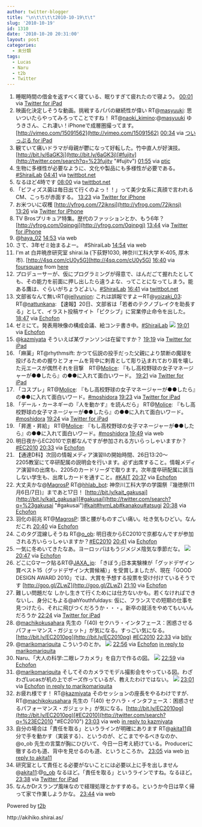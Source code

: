 ```yaml
---
author: twitter-blogger
title: "\n\t\t\t\t2010-10-19\t\t"
slug: '2010-10-19'
id: 1310
date: '2010-10-20 20:31:00'
layout: post
categories:
  - 未分類
tags:
  - Lucas
  - Naru
  - t2b
  - Twitter
---
```


<div xmlns:georss="http://www.georss.org/georss">

1.  <span><span>睡眠時間の借金を返すべく寝ている、眠りすぎて疲れたので寝よう。</span> <span>[<span>00:01</span>](http://twitter.com/o_ob/status/27821982101) <span>via [Twitter for iPad](http://itunes.apple.com/app/twitter/id333903271?mt=8)</span></span></span>
2.  <span><span>映画化決定しそうな動画。挑戦するパパの継続性が偉い RT@[masyuuki](http://twitter.com/masyuuki "masyuuki"): 思いついたらやってみろってことですね！ RT@[naoki_kimino](http://twitter.com/naoki_kimino "naoki_kimino"):@[masyuuki](http://twitter.com/masyuuki "masyuuki") ゆうきさん、これ凄い！iPhoneで成層圏撮ってます。[http://vimeo.com/15091562](http://vimeo.com/15091562)</span> <span>[<span>00:34</span>](http://twitter.com/o_ob/status/27824039222) <span>via [ついっぷる for iPad](http://twipple.jp/)</span></span></span>
3.  <span><span>観ていて痛いドラマが母親が鬱になって好転した。竹中直人が好演技。 [http://bit.ly/6aGK3j](http://bit.ly/6aGK3j)[#fujitv](http://twitter.com/search?q=%23fujitv "#fujitv")</span> <span>[<span>01:55</span>](http://twitter.com/o_ob/status/27830012465) <span>via [ptic](http://ptic.jp/)</span></span></span>
4.  <span><span>生物に多様性が必要なように、文化や製品にも多様性が必要である。[#ShiraiLab](http://twitter.com/search?q=%23ShiraiLab "#ShiraiLab")</span> <span>[<span>04:41</span>](http://twitter.com/o_ob/status/27844696876) <span>via [twittbot.net](http://twittbot.net/)</span></span></span>
5.  <span><span>なるほど4時です</span> <span>[<span>08:00</span>](http://twitter.com/o_ob/status/27859802793) <span>via [twittbot.net](http://twittbot.net/)</span></span></span>
6.  <span><span>「ビフィズス菌は毎日出て行くのよっ！！」って美少女系に真顔で言われるCM、こっちが赤面する。</span> <span>[<span>13:23</span>](http://twitter.com/o_ob/status/27883396329) <span>via [Twitter for iPhone](http://twitter.com/)</span></span></span>
7.  <span><span>お米ついに収穫 [http://yfrog.com/72jknsj](http://yfrog.com/72jknsj)</span> <span>[<span>13:26</span>](http://twitter.com/o_ob/status/27883566369) <span>via [Twitter for iPhone](http://twitter.com/)</span></span></span>
8.  <span><span>TV Brosプリキュア特集。歴代のファッションとか、もう6年？ [http://yfrog.com/0qinpgj](http://yfrog.com/0qinpgj)</span> <span>[<span>13:44</span>](http://twitter.com/o_ob/status/27885097840) <span>via [Twitter for iPhone](http://twitter.com/)</span></span></span>
9.  <span><span>@[haya_02](http://twitter.com/haya_02 "haya_02")</span> <span>[<span>14:53</span>](http://twitter.com/o_ob/status/27890620791) <span>via web</span></span></span>
10.  <span><span>さて、3年ゼミ始まるよー。　#ShiraiLab</span> <span>[<span>14:54</span>](http://twitter.com/o_ob/status/27890665558) <span>via web</span></span></span>
11.  <span><span>I'm at 白井暁彦研究室 shirai.la (下荻野1030, 神奈川工科大学 K-405, 厚木市). [http://4sq.com/cU0y5G](http://4sq.com/cU0y5G)</span> <span>[<span>16:40</span>](http://twitter.com/o_ob/status/27898408242) <span>via [foursquare](http://foursquare.com)</span> from [here<span></span>](http://maps.google.com/maps?q=35.4863235,139.3416822)</span></span>
12.  <span><span>プロデューサーが、仮にプログラミングが得意で、はんだごて握れたとしても、その能力を前面に押し出したら違うよな、ってことになってしまう。能ある鷹は、ぐらいがちょうどよい。[#ShiraiLab](http://twitter.com/search?q=%23ShiraiLab "#ShiraiLab")</span> <span>[<span>16:41</span>](http://twitter.com/o_ob/status/27898480292) <span>via [twittbot.net](http://twittbot.net/)</span></span></span>
13.  <span><span>文部省なんて無いRT@[jellyunion](http://twitter.com/jellyunion "jellyunion"): これは誤報ですよーRT@[yoizaki_03](http://twitter.com/yoizaki_03 "yoizaki_03"): RT@[nattunkana](http://twitter.com/nattunkana "nattunkana"): 【速報】20日、文部省は「若者のテクノブレイクを助長する」として、イラスト投稿サイト「ピクシブ」に営業停止命令を出した。</span> <span>[<span>18:47</span>](http://twitter.com/o_ob/status/27905616550) <span>via [Echofon](http://www.echofon.com/)</span></span></span>
14.  <span><span>ゼミにて。発表用映像の構成会議、絵コンテ書き中。[#ShiraiLab](http://twitter.com/search?q=%23ShiraiLab "#ShiraiLab") [![](http://twitpic.com/show/thumb/2z6q9q)](http://twitpic.com/2z6q9q)</span> <span>[<span>19:01</span>](http://twitter.com/o_ob/status/27906264454) <span>via [Echofon](http://www.echofon.com/)</span></span></span>
15.  <span><span>@[kazmiyata](http://twitter.com/kazmiyata "kazmiyata") そういえば某ヴァンソンは在留ですか？</span> <span>[<span>19:19</span>](http://twitter.com/o_ob/status/27907088400) <span>via [Twitter for iPad](http://itunes.apple.com/app/twitter/id333903271?mt=8)</span></span></span>
16.  <span><span>「麻薬」RT@rhythmsift: かつて伝説の投手だった父親により禁断の魔球を投げるための握りとフォームを背中に刺青として彫り込まれており肩を壊した元エースが偶然それを目撃　RT@[Molice](http://twitter.com/Molice "Molice"): 『もし高校野球の女子マネージャーが●●したら』の●●に入れて面白いワード。</span> <span>[<span>19:21</span>](http://twitter.com/o_ob/status/27907170458) <span>via [Twitter for iPad](http://itunes.apple.com/app/twitter/id333903271?mt=8)</span></span></span>
17.  <span><span>「コスプレ」RT@[Molice](http://twitter.com/Molice "Molice"): 『もし高校野球の女子マネージャーが●●したら』の●●に入れて面白いワード。[#moshidora](http://twitter.com/search?q=%23moshidora "#moshidora")</span> <span>[<span>19:23</span>](http://twitter.com/o_ob/status/27907225071) <span>via [Twitter for iPad](http://itunes.apple.com/app/twitter/id333903271?mt=8)</span></span></span>
18.  <span><span>「デール・カーネギーの『人を動かす』を読んだら」 RT@[Molice](http://twitter.com/Molice "Molice"): 『もし高校野球の女子マネージャーが●●したら』の●●に入れて面白いワード。[#moshidora](http://twitter.com/search?q=%23moshidora "#moshidora")</span> <span>[<span>19:24</span>](http://twitter.com/o_ob/status/27907307014) <span>via [Twitter for iPad](http://itunes.apple.com/app/twitter/id333903271?mt=8)</span></span></span>
19.  <span><span>「昇進・昇給」 RT@[Molice](http://twitter.com/Molice "Molice"): 『もし高校野球の女子マネージャーが●●したら』の●●に入れて面白いワード。[#moshidora](http://twitter.com/search?q=%23moshidora "#moshidora")</span> <span>[<span>19:49</span>](http://twitter.com/o_ob/status/27908369101) <span>via web</span></span></span>
20.  <span><span>明日夜からEC2010で京都なんですが参加される方いらっしゃいますか？[#EC2010](http://twitter.com/search?q=%23EC2010 "#EC2010")</span> <span>[<span>20:33</span>](http://twitter.com/o_ob/status/27910219119) <span>via [Echofon](http://www.echofon.com/)</span></span></span>
21.  <span><span>【通達D科】次回の情報メディア演習IIの開始時間、26日13:20〜　　　2205教室にて卒研配属の説明会を行います。必ず出席すること。情報メディア演習IIの出席も、2205のカードリーダで取ります。次年度卒研配属に該当しない学生も、出席しカードを通すこと。[#KAIT](http://twitter.com/search?q=%23KAIT "#KAIT")</span> <span>[<span>20:37</span>](http://twitter.com/o_ob/status/27910362573) <span>via [Echofon](http://www.echofon.com/)</span></span></span>
22.  <span><span>大丈夫かな@[MagrosP](http://twitter.com/MagrosP "MagrosP") RT@[hhlab_bot](http://twitter.com/hhlab_bot "hhlab_bot"): 神奈川工科大学の学園祭『幾徳祭(11月6日/7日)』まであと17日！ [http://bit.ly/kait_gakusai](http://bit.ly/kait_gakusai)[#gakusai](http://twitter.com/search?q=%23gakusai "#gakusai")[#kait](http://twitter.com/search?q=%23kait "#kait")[#hymLab](http://twitter.com/search?q=%23hymLab "#hymLab")[#kanakou](http://twitter.com/search?q=%23kanakou "#kanakou")[#atsugi](http://twitter.com/search?q=%23atsugi "#atsugi")</span> <span>[<span>20:38</span>](http://twitter.com/o_ob/status/27910414227) <span>via [Echofon](http://www.echofon.com/)</span></span></span>
23.  <span><span>羽化の前兆 RT@[MagrosP](http://twitter.com/MagrosP "MagrosP"): 頭と腰がものすごい痛い。吐き気もひどい。なんだこれ</span> <span>[<span>20:40</span>](http://twitter.com/o_ob/status/27910478311) <span>via [Echofon](http://www.echofon.com/)</span></span></span>
24.  <span><span>このタグ混線しそうね RT@[o_ob](http://twitter.com/o_ob "o_ob"): 明日夜からEC2010で京都なんですが参加される方いらっしゃいますか？[#EC2010](http://twitter.com/search?q=%23EC2010 "#EC2010")</span> <span>[<span>20:41</span>](http://twitter.com/o_ob/status/27910541864) <span>via [Echofon](http://www.echofon.com/)</span></span></span>
25.  <span><span>一気に冬めいてきたなあ。ヨーロッパはもうジメジメ陰気な季節だな。 [![](http://twitpic.com/show/thumb/2z7949)](http://twitpic.com/2z7949)</span> <span>[<span>20:47</span>](http://twitter.com/o_ob/status/27910787148) <span>via [Echofon](http://www.echofon.com/)</span></span></span>
26.  <span><span>どこにGマーク貼るRT@[JAXA_jp](http://twitter.com/JAXA_jp "JAXA_jp"): 「きぼう｣日本実験棟が「グッドデザイン賞ベスト15（グッドデザイン大賞候補）」を受賞しましたが、現在「GOOD DESIGN AWARD 2010」では、大賞を予想する投票を受け付けているそうです [http://goo.gl/ZLwZ](http://goo.gl/ZLwZ)</span> <span>[<span>21:10</span>](http://twitter.com/o_ob/status/27911755183) <span>via [Echofon](http://www.echofon.com/)</span></span></span>
27.  <span><span>難しい問題だな しかし生きて行くためには仕方ないかも。若くなければできないし、身分にもよる@ahYouthfuldays: 仮に、フランスでの短期の仕事を見つけたら、それに飛びつくだろうか・・・。新卒の就活をやめてもいいんだろうか</span> <span>[<span>22:24</span>](http://twitter.com/o_ob/status/27915142774) <span>via [Twitter for iPad](http://itunes.apple.com/app/twitter/id333903271?mt=8)</span></span></span>
28.  <span><span>@[machikokusahara](http://twitter.com/machikokusahara "machikokusahara") 先生の「(40) セクハラ・インタフェース：困惑させるパフォーマンス・ガジェット」が気になる。すっごい気になる。[http://bit.ly/EC2010pg](http://bit.ly/EC2010pg) [#EC2010](http://twitter.com/search?q=%23EC2010 "#EC2010")</span> <span>[<span>22:33</span>](http://twitter.com/o_ob/status/27915549052) <span>via [bitly](http://bit.ly)</span></span></span>
29.  <span><span>@[marikomariquita](http://twitter.com/marikomariquita "marikomariquita") こういうのとか。 [![](http://twitpic.com/show/thumb/2z7w4z)](http://twitpic.com/2z7w4z)</span> <span>[<span>22:56</span>](http://twitter.com/o_ob/status/27916701235) <span>via [Echofon](http://www.echofon.com/)</span> [ in reply to marikomariquita](http://twitter.com/marikomariquita/status/27915192939)</span></span>
30.  <span><span>Naru、「大人の科学:二眼レフカメラ」を自力で作るの図。 [![](http://twitpic.com/show/thumb/2z7wmv)](http://twitpic.com/2z7wmv)</span> <span>[<span>22:59</span>](http://twitter.com/o_ob/status/27916831455) <span>via [Echofon](http://www.echofon.com/)</span></span></span>
31.  <span><span>@[marikomariquita](http://twitter.com/marikomariquita "marikomariquita") そしてそのカメラでモデル撮影会をやっている図。わざわざLucasが机の上でポーズ作っているが、教えたわけではない。 [![](http://twitpic.com/show/thumb/2z7x2n)](http://twitpic.com/2z7x2n)</span> <span>[<span>23:01</span>](http://twitter.com/o_ob/status/27916952273) <span>via [Echofon](http://www.echofon.com/)</span> [ in reply to marikomariquita](http://twitter.com/marikomariquita/status/27915192939)</span></span>
32.  <span><span>お疲れ様です！ RT@[kazmiyata](http://twitter.com/kazmiyata "kazmiyata") そのセッションの座長をやるわけですが．RT@[machikokusahara](http://twitter.com/machikokusahara "machikokusahara") 先生の「(40) セクハラ・インタフェース：困惑させるパフォーマンス・ガジェット」が気になる。[http://bit.ly/EC2010pg](http://bit.ly/EC2010pg)[#EC2010](http://twitter.com/search?q=%23EC2010 "#EC2010")</span> <span>[<span>23:03</span>](http://twitter.com/o_ob/status/27917031662) <span>via web</span> [in reply to kazmiyata](http://twitter.com/kazmiyata/status/27916059679)</span></span>
33.  <span><span>自分の場合は「責任を取る」というラインが明確にあります RT@[akita11](http://twitter.com/akita11 "akita11")自分で手を動かす（実装する）、というのが、どこまでやるべきなのか、@o_ob 先生の言葉が胸にひびいて、今日一日考え続けている。Producerに徹するのも道、背中を見せるのも道、というところか。</span> <span>[<span>23:05</span>](http://twitter.com/o_ob/status/27917133940) <span>via web</span> [in reply to akita11](http://twitter.com/akita11/status/27916150640)</span></span>
34.  <span><span>研究室として責任とる必要がないことには必要以上に手を出しません@[akita11](http://twitter.com/akita11 "akita11"):@[o_ob](http://twitter.com/o_ob "o_ob") なるほど。「責任を取る」というラインですね。なるほど。</span> <span>[<span>23:38</span>](http://twitter.com/o_ob/status/27918938902) <span>via [Twitter for iPad](http://itunes.apple.com/app/twitter/id333903271?mt=8)</span></span></span>
35.  <span><span>なんかDrスランプ風味なので経理処理とかすすめる。というか今日は早く帰って家で作業しようかな。</span> <span>[<span>23:44</span>](http://twitter.com/o_ob/status/27919237064) <span>via web</span></span></span>

</div>

Powered by [t2b](http://t2b.utilz.jp/)

<div>http://akihiko.shirai.as/</div>